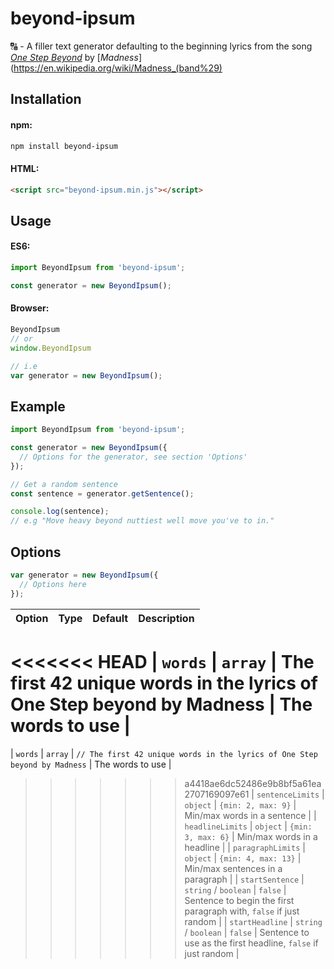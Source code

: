 # beyond-ipsum

🔠 - A filler text generator defaulting to the beginning lyrics from the song [_One Step Beyond_](https://www.youtube.com/watch?v=N-uyWAe0NhQ) by [_Madness_](https://en.wikipedia.org/wiki/Madness_(band%29)

## Installation

#### npm:
```bash
npm install beyond-ipsum
```

#### HTML:
```html
<script src="beyond-ipsum.min.js"></script>
```

## Usage

#### ES6:
```javascript
import BeyondIpsum from 'beyond-ipsum';

const generator = new BeyondIpsum();
```

#### Browser:
```javascript
BeyondIpsum
// or
window.BeyondIpsum

// i.e
var generator = new BeyondIpsum();
```

## Example

```javascript
import BeyondIpsum from 'beyond-ipsum';

const generator = new BeyondIpsum({
  // Options for the generator, see section 'Options'
});

// Get a random sentence
const sentence = generator.getSentence();

console.log(sentence);
// e.g "Move heavy beyond nuttiest well move you've to in."
```

## Options

```javascript
var generator = new BeyondIpsum({
  // Options here
});
```

| Option | Type | Default | Description |
| --- | --- | --- | --- |
<<<<<<< HEAD
| `words` | `array` | The first 42 unique words in the lyrics of One Step beyond by Madness | The words to use |
=======
| `words` | `array` | `// The first 42 unique words in the lyrics of One Step beyond by Madness` | The words to use |
>>>>>>> a4418ae6dc52486e9b8bf5a61ea2707169097e61
| `sentenceLimits` | `object` | `{min: 2, max: 9}` | Min/max words in a sentence |
| `headlineLimits` | `object` | `{min: 3, max: 6}` | Min/max words in a headline |
| `paragraphLimits` | `object` | `{min: 4, max: 13}` |  Min/max sentences in a paragraph |
| `startSentence` | `string` / `boolean` | `false` |  Sentence to begin the first paragraph with, `false` if just random |
| `startHeadline` | `string` / `boolean` | `false` |  Sentence to use as the first headline, `false` if just random |
